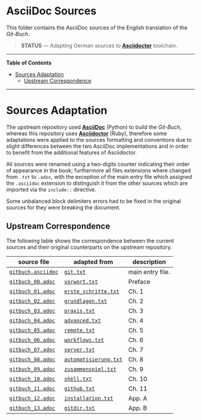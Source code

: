 # AsciiDoc Sources

This folder contains the AsciiDoc sources of the English translation of the _Git-Buch_.

> __STATUS__ — Adapting German sources to __[Asciidoctor]__ toolchain.

-----

**Table of Contents**

<!-- MarkdownTOC autolink="true" bracket="round" autoanchor="false" lowercase="only_ascii" uri_encoding="true" levels="1,2,3" -->

- [Sources Adaptation](#sources-adaptation)
    - [Upstream Correspondence](#upstream-correspondence)

<!-- /MarkdownTOC -->

-----

# Sources Adaptation

The upstream repository used __[AsciiDoc]__ (Python) to build the _Git-Buch_, whereas this repository uses __[Asciidoctor]__ (Ruby), therefore some adaptations were applied to the sources formatting and conventions due to slight differences between the two AsciiDoc implementations and in order to benefit from the additional features of Asciidoctor.

All sources were renamed using a two-digits counter indicating their order of appearance in the book; furthermore all files extensions where changed from `.txt` to `.adoc`, with the exception of the main entry file which assigned the `.asciidoc` extension to distinguish it from the other sources which are imported via the `include::` directive.

Some unbalanced block delimiters errors had to be fixed in the original sources for they were breaking the document.

## Upstream Correspondence

The following table shows the correspondence between the current sources and their original counterparts on the upstream repository.

|              source file               |                 adapted from                 |   description    |
|----------------------------------------|----------------------------------------------|------------------|
| [`gitbuch.asciidoc`][gitbuch.asciidoc] | [`git.txt`][git.txt]                         | main entry file. |
| [`gitbuch_00.adoc`][gitbuch_00.adoc]   | [`vorwort.txt`][vorwort.txt]                 | Preface          |
| [`gitbuch_01.adoc`][gitbuch_01.adoc]   | [`erste_schritte.txt`][erste_schritte.txt]   | Ch. 1            |
| [`gitbuch_02.adoc`][gitbuch_02.adoc]   | [`grundlagen.txt`][grundlagen.txt]           | Ch. 2            |
| [`gitbuch_03.adoc`][gitbuch_03.adoc]   | [`praxis.txt`][praxis.txt]                   | Ch. 3            |
| [`gitbuch_04.adoc`][gitbuch_04.adoc]   | [`advanced.txt`][advanced.txt]               | Ch. 4            |
| [`gitbuch_05.adoc`][gitbuch_05.adoc]   | [`remote.txt`][remote.txt]                   | Ch. 5            |
| [`gitbuch_06.adoc`][gitbuch_06.adoc]   | [`workflows.txt`][workflows.txt]             | Ch. 6            |
| [`gitbuch_07.adoc`][gitbuch_07.adoc]   | [`server.txt`][server.txt]                   | Ch. 7            |
| [`gitbuch_08.adoc`][gitbuch_08.adoc]   | [`automatisierung.txt`][automatisierung.txt] | Ch. 8            |
| [`gitbuch_09.adoc`][gitbuch_09.adoc]   | [`zusammenspiel.txt`][zusammenspiel.txt]     | Ch. 9            |
| [`gitbuch_10.adoc`][gitbuch_10.adoc]   | [`shell.txt`][shell.txt]                     | Ch. 10           |
| [`gitbuch_11.adoc`][gitbuch_11.adoc]   | [`github.txt`][github.txt]                   | Ch. 11           |
| [`gitbuch_12.adoc`][gitbuch_12.adoc]   | [`installation.txt`][installation.txt]       | App. A           |
| [`gitbuch_13.adoc`][gitbuch_13.adoc]   | [`gitdir.txt`][gitdir.txt]                   | App. B           |




<!-----------------------------------------------------------------------------
                               REFERENCE LINKS
------------------------------------------------------------------------------>

[AsciiDoc]: https://asciidoc.org "Visit AsciiDoc (Python) website"
[Asciidoctor]: https://asciidoctor.org "Visit Asciidoctor (Ruby) website"

<!-- ADoc sources -->

[gitbuch.asciidoc]: ./gitbuch.asciidoc "View source file"
[gitbuch_00.adoc]: ./gitbuch_00.adoc "View source file"
[gitbuch_01.adoc]: ./gitbuch_01.adoc "View source file"
[gitbuch_02.adoc]: ./gitbuch_02.adoc "View source file"
[gitbuch_03.adoc]: ./gitbuch_03.adoc "View source file"
[gitbuch_04.adoc]: ./gitbuch_04.adoc "View source file"
[gitbuch_05.adoc]: ./gitbuch_05.adoc "View source file"
[gitbuch_06.adoc]: ./gitbuch_06.adoc "View source file"
[gitbuch_07.adoc]: ./gitbuch_07.adoc "View source file"
[gitbuch_08.adoc]: ./gitbuch_08.adoc "View source file"
[gitbuch_09.adoc]: ./gitbuch_09.adoc "View source file"
[gitbuch_10.adoc]: ./gitbuch_10.adoc "View source file"
[gitbuch_11.adoc]: ./gitbuch_11.adoc "View source file"
[gitbuch_12.adoc]: ./gitbuch_12.adoc "View source file"
[gitbuch_13.adoc]: ./gitbuch_13.adoc "View source file"

<!-- upstream sources -->

[advanced.txt]: https://github.com/gitbuch/gitbuch_cc/blob/master/advanced.txt "View upstream source file"
[automatisierung.txt]: https://github.com/gitbuch/gitbuch_cc/blob/master/automatisierung.txt "View upstream source file"
[erste_schritte.txt]: https://github.com/gitbuch/gitbuch_cc/blob/master/erste_schritte.txt "View upstream source file"
[git.txt]: https://github.com/gitbuch/gitbuch_cc/blob/master/git.txt "View upstream source file"
[gitdir.txt]: https://github.com/gitbuch/gitbuch_cc/blob/master/gitdir.txt "View upstream source file"
[github.txt]: https://github.com/gitbuch/gitbuch_cc/blob/master/github.txt "View upstream source file"
[grundlagen.txt]: https://github.com/gitbuch/gitbuch_cc/blob/master/grundlagen.txt "View upstream source file"
[installation.txt]: https://github.com/gitbuch/gitbuch_cc/blob/master/installation.txt "View upstream source file"
[praxis.txt]: https://github.com/gitbuch/gitbuch_cc/blob/master/praxis.txt "View upstream source file"
[remote.txt]: https://github.com/gitbuch/gitbuch_cc/blob/master/remote.txt "View upstream source file"
[server.txt]: https://github.com/gitbuch/gitbuch_cc/blob/master/server.txt "View upstream source file"
[shell.txt]: https://github.com/gitbuch/gitbuch_cc/blob/master/shell.txt "View upstream source file"
[vorwort.txt]: https://github.com/gitbuch/gitbuch_cc/blob/master/vorwort.txt "View upstream source file"
[workflows.txt]: https://github.com/gitbuch/gitbuch_cc/blob/master/workflows.txt "View upstream source file"
[zusammenspiel.txt]: https://github.com/gitbuch/gitbuch_cc/blob/master/zusammenspiel.txt "View upstream source file"

<!-- EOF -->
